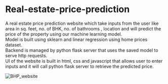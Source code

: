 # Real-estate-price-prediction
A real estate price prediction website which take inputs from the user like area in sq. feet, no. of BHK, no. of bathrooms , location and will predict the price of the property using our machine learning model. <br />
Model is built using sklearn and linear regression using home prices dataset. <br />
Backend is managed by python flask server that uses the saved model to serve http requests. <br />
UI of the website is built in html, css and javascript that allows user to enter inputs and it will call python flask server to retrieve the predicted price.<br />

![BHP_website](https://user-images.githubusercontent.com/55292083/152749978-4ce62df2-6f2d-4c6c-bd1c-7f15d23df8ec.png)
